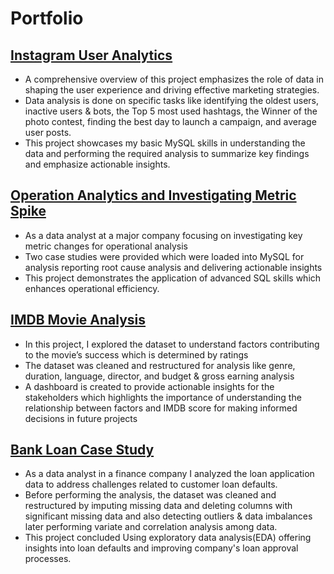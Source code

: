 # Portfolio


## [Instagram User Analytics](#https://github.com/esmdsuhail/Instagram-User-Analytics.git)
- A comprehensive overview of this project  emphasizes the role of data in shaping the user experience and driving effective marketing strategies.
- Data analysis is done on specific tasks like identifying the oldest users, inactive users & bots, the Top 5 most used hashtags, the Winner of the photo contest, finding the best day to launch a campaign, and average user posts.
- This project showcases my basic MySQL skills in understanding the data and performing the required analysis to summarize key findings and emphasize actionable insights.


## [Operation Analytics and Investigating Metric Spike](#https://github.com/esmdsuhail/Operation-Metric-Analytics.git)
- As a data analyst at a major company focusing on investigating key metric changes for operational analysis
- Two case studies were provided which were loaded into MySQL for analysis reporting root cause analysis and delivering actionable insights
- This project demonstrates the application of advanced SQL skills which enhances operational efficiency.


## [IMDB Movie Analysis](#https://github.com/esmdsuhail/IMDB-Movie-Analysis.git)
- In this project, I explored the dataset to understand factors contributing to the movie’s success which is determined by ratings
- The dataset was cleaned and restructured for analysis like genre, duration, language, director, and budget & gross earning analysis
- A dashboard is created to provide actionable insights for the stakeholders which highlights the importance of understanding the relationship between factors and IMDB score for making informed decisions in future projects

## [Bank Loan Case Study](#https://github.com/esmdsuhail/Bank-Loan-Case-Study.git)
- As a data analyst in a finance company I analyzed the loan application data to address challenges related to customer loan defaults.
- Before performing the analysis, the dataset was cleaned and restructured by imputing missing data and deleting columns with significant missing data and also detecting outliers & data imbalances later performing variate and correlation analysis among data.
- This project concluded Using exploratory data analysis(EDA) offering insights into loan defaults and improving company's loan approval processes.



